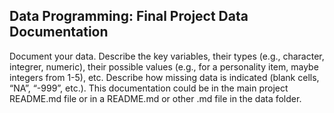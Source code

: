 ## Data Programming: Final Project **Data Documentation**

Document your data. Describe the key variables, their types (e.g., character, integrer, numeric), their possible values (e.g., for a personality item, maybe integers from 1-5), etc. Describe how missing data is indicated (blank cells, “NA”, “-999”, etc.). This documentation could be in the main project README.md file or in a README.md or other .md file in the data folder.